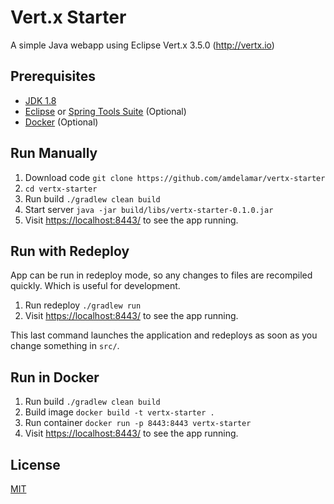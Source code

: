 # Vert.x Starter

A simple Java webapp using Eclipse Vert.x 3.5.0 (http://vertx.io)

## Prerequisites

* [JDK 1.8](https://www.java.com/en/download/faq/develop.xml)
* [Eclipse](https://eclipse.org/downloads/) or [Spring Tools Suite](https://spring.io/tools) (Optional)
* [Docker](https://docs.docker.com/engine/installation/) (Optional)

## Run Manually

1. Download code `git clone https://github.com/amdelamar/vertx-starter`
1. `cd vertx-starter`
1. Run build `./gradlew clean build`
1. Start server `java -jar build/libs/vertx-starter-0.1.0.jar`
1. Visit [https://localhost:8443/](https://localhost:8443/) to see the app running.

## Run with Redeploy

App can be run in redeploy mode, so any changes to files are recompiled quickly. Which is useful for development.

1. Run redeploy `./gradlew run`
1. Visit [https://localhost:8443/](https://localhost:8443/) to see the app running.

This last command launches the application and redeploys as soon as you change something in `src/`.

## Run in Docker

1. Run build `./gradlew clean build`
1. Build image `docker build -t vertx-starter .`
1. Run container `docker run -p 8443:8443 vertx-starter`
1. Visit [https://localhost:8443/](https://localhost:8443/) to see the app running.

## License

[MIT](/LICENSE)
